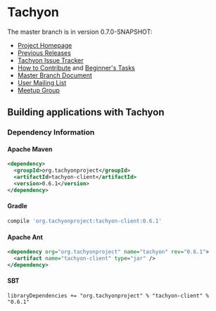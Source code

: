 Tachyon
=======

The master branch is in version 0.7.0-SNAPSHOT:

- [Project Homepage](http://www.tachyonproject.org)
- [Previous Releases](https://github.com/amplab/tachyon/tags)
- [Tachyon Issue Tracker](https://tachyon.atlassian.net/browse/TACHYON)
- [How to Contribute](http://tachyon-project.org/master/Contributing-to-Tachyon.html) and
[Beginner's Tasks](https://tachyon.atlassian.net/issues/?jql=project%20%3D%20TACHYON%20AND%20labels%20%3D%20Beginner)
- [Master Branch Document](http://tachyon-project.org/master/)
- [User Mailing List](https://groups.google.com/forum/?fromgroups#!forum/tachyon-users)
- [Meetup Group](http://www.meetup.com/Tachyon)

## Building applications with Tachyon

### Dependency Information

#### Apache Maven
```xml
<dependency>
  <groupId>org.tachyonproject</groupId>
  <artifactId>tachyon-client</artifactId>
  <version>0.6.1</version>
</dependency>
```

#### Gradle

```groovy
compile 'org.tachyonproject:tachyon-client:0.6.1'
```

#### Apache Ant
```xml
<dependency org="org.tachyonproject" name="tachyon" rev="0.6.1">
  <artifact name="tachyon-client" type="jar" />
</dependency>
```

#### SBT
```
libraryDependencies += "org.tachyonproject" % "tachyon-client" % "0.6.1"
```
